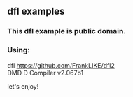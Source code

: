 ## dfl examples

### This dfl example is public domain.  

### Using:  
 dfl https://github.com/FrankLIKE/dfl2  
 DMD  D Compiler v2.067b1  


 let's enjoy!
